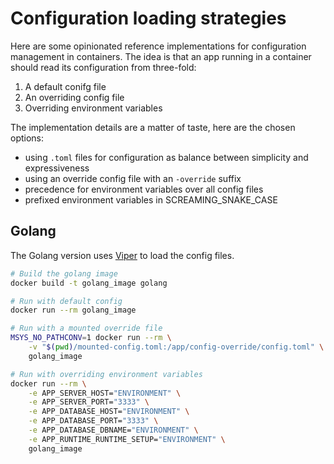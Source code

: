 # Configuration loading strategies
Here are some opinionated reference implementations for configuration management in containers. The idea is that an app running in a container should read its configuration from three-fold:

1. A default conifg file
2. An overriding config file
3. Overriding environment variables

The implementation details are a matter of taste, here are the chosen options:

- using `.toml` files for configuration as balance between simplicity and expressiveness
- using an override config file with an `-override` suffix
- precedence for environment variables over all config files
- prefixed environment variables in SCREAMING_SNAKE_CASE

## Golang
The Golang version uses [Viper](https://github.com/spf13/viper) to load the config files.

```bash
# Build the golang image
docker build -t golang_image golang

# Run with default config
docker run --rm golang_image

# Run with a mounted override file
MSYS_NO_PATHCONV=1 docker run --rm \
    -v "$(pwd)/mounted-config.toml:/app/config-override/config.toml" \
    golang_image

# Run with overriding environment variables
docker run --rm \
    -e APP_SERVER_HOST="ENVIRONMENT" \
    -e APP_SERVER_PORT="3333" \
    -e APP_DATABASE_HOST="ENVIRONMENT" \
    -e APP_DATABASE_PORT="3333" \
    -e APP_DATABASE_DBNAME="ENVIRONMENT" \
    -e APP_RUNTIME_RUNTIME_SETUP="ENVIRONMENT" \
    golang_image
```